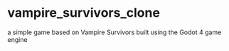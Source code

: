 # vampire_survivors_clone
 a simple game based on Vampire Survivors built using the Godot 4 game engine
